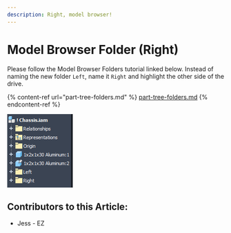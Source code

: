 ```yaml
---
description: Right, model browser!
---
```


# Model Browser Folder (Right)

Please follow the Model Browser Folders tutorial linked below.  Instead of naming the new folder `Left`, name it `Right` and highlight the other side of the drive. 

{% content-ref url="part-tree-folders.md" %}
[part-tree-folders.md](part-tree-folders.md)
{% endcontent-ref %}

![Completed Model Browser](<../../../.gitbook/assets/image (147).png>)



## Contributors to this Article:

* Jess - EZ

